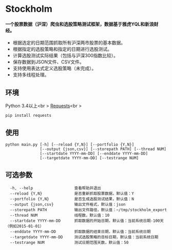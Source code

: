 Stockholm
=======

#### 一个股票数据（沪深）爬虫和选股策略测试框架，数据基于雅虎YQL和新浪财经。
* 根据选定的日期范围抓取所有沪深两市股票的基本数据。
* 根据指定的选股策略和指定的日期进行选股测试。
* 计算选股测试实际结果（包括与沪深300指数比较）。
* 保存数据到JSON文件、CSV文件。
* 支持使用表达式定义选股策略（未完成）。
* 支持多线程处理。

环境
-------------
Python 3.4以上<br \>
[Requests](http://www.python-requests.org/en/latest/)<br \>
```shell
pip install requests
```

使用
-------------
```shell
python main.py [-h] [--reload {Y,N}] [--portfolio {Y,N}] 
               [--output {json,csv}] [--storepath PATH] [--thread NUM] 
               [--startdate YYYY-mm-DD] [--enddate YYYY-mm-DD] 
               [--targetdate YYYY-mm-DD] [--testrange NUM]
```

可选参数
-------------
```shell
  -h, --help                  查看帮助并退出
  --reload {Y,N}              是否重新抓取股票数据，默认值：Y
  --portfolio {Y,N}           是否生成选股测试结果，默认值：N
  --output {json,csv}         输出文件格式，默认值：json
  --storepath PATH            输出文件路径，默认值：~/tmp/stockholm_export
  --thread NUM                线程数，默认值：10
  --startdate YYYY-mm-DD      抓取数据的开始日期，默认值：当前系统日期-100天（例如2015-01-01）
  --enddate YYYY-mm-DD        抓取数据的结束日期，默认值：当前系统日期
  --targetdate YYYY-mm-DD     测试选股策略的目标日期，默认值：当前系统日期
  --testrange NUM             测试日期范围天数，默认值：50
```
